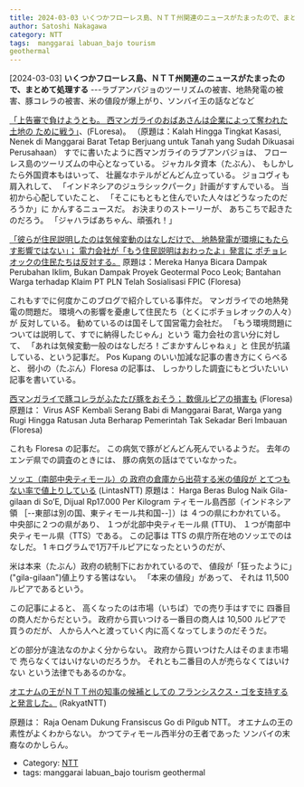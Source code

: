 ```yaml
---
title: 2024-03-03 いくつかフローレス島、ＮＴＴ州関連のニュースがたまったので、まとめて処理する ---ラブアンバジョのツーリズムの被害、地熱発電の被害、豚コレラの被害、米の値段が爆上がり、ソンバイ王の話などなど
author: Satoshi Nakagawa
category: NTT
tags:  manggarai labuan_bajo tourism
geothermal
---
```


[2024-03-03] **いくつかフローレス島、ＮＴＴ州関連のニュースがたまったので、まとめて処理する**  ---ラブアンバジョのツーリズムの被害、地熱発電の被害、豚コレラの被害、米の値段が爆上がり、ソンバイ王の話などなど

[「上告審で負けようとも。
西マンガライのおばあさんは企業によって奪われた土地の
ために戦う」](https://floresa.co/reportase/mendalam/61546/2024/02/29/kalah-hingga-tingkat-kasasi-nenek-di-manggarai-barat-tetap-berjuang-untuk-tanah-yang-sudah-dikuasai-perusahaan?utm_source=pocket_saves)、(FLoresa)。
（原題は：Kalah Hingga Tingkat Kasasi,
Nenek di Manggarai Barat Tetap Berjuang
untuk Tanah yang Sudah Dikuasai Perusahaan）
すでに書いたように西マンガライのラブアンバジョは、
フローレス島のツーリズムの中心となっている。
ジャカルタ資本（たぶん）、
もしかしたら外国資本もはいって、
壮麗なホテルがどんどん立っている。
ジョコヴィも肩入れして、
「インドネシアのジュラシックパーク」計画がすすんでいる。
当初から心配していたこと、
「そこにもともと住んでいた人々はどうなったのだろうか」に
かんするニュースだ。
お決まりのストーリーが、
あちこちで起きたのだろう。
「ジャハラばあちゃん、頑張れ！」

 [「彼らが住民説明したのは気候変動のはなしだけで、
地熱発電が環境にもたらす影響ではない」；
電力会社が「もう住民説明はおわったよ」発言に
ポチョレオックの住民たちは反対する。](https://floresa.co/reportase/mendalam/61562/2024/03/01/mereka-hanya-bicara-dampak-perubahan-iklim-bukan-dampak-proyek-geotermal-poco-leok-bantahan-warga-terhadap-klaim-pt-pln-telah-sosialisasi-fpic?utm_source=pocket_saves)
 原題は：Mereka Hanya Bicara Dampak Perubahan
Iklim, Bukan Dampak Proyek Geotermal
Poco Leok;
Bantahan Warga terhadap Klaim
PT PLN Telah Sosialisasi FPIC (Floresa)

これもすでに何度かこのブログで紹介している事件だ。
マンガライでの地熱発電の問題だ。
環境への影響を憂慮して住民たち（とくにポチョレオックの人々）が
反対している。
勧めているのは国そして国営電力会社だ。
「もう環境問題については説明して、すでに納得したじゃん」という
電力会社の言い分に対して、
「あれは気候変動一般のはなしだろ！ごまかすんじゃねぇ」と
住民が抗議している、という記事だ。
Pos Kupang のいい加減な記事の書き方にくらべると、
弱小の（たぶん）Floresa の記事は、
しっかりした調査にもとづいたいい記事を書いている。

[西マンガライで豚コレラがふたたび豚をおそう；
数億ルピアの損害も](https://floresa.co/reportase/mendalam/61584/2024/03/02/virus-asf-kembali-serang-babi-di-manggarai-barat-warga-yang-rugi-hingga-ratusan-juta-berharap-pemerintah-tak-sekadar-beri-imbauan?utm_source=pocket_saves) (Floresa)
原題は：
Virus ASF Kembali Serang Babi di Manggarai Barat,
Warga yang Rugi Hingga Ratusan Juta
Berharap Pemerintah Tak Sekadar Beri Imbauan
(Floresa)

 これも Floresa の記事だ。
この病気で豚がどんどん死んでいるようだ。
去年のエンデ県での調査のときには、
豚の病気の話はでていなかった。

 [ソッエ（南部中央ティモール）の
政府の倉庫から出荷する米の値段が
とてつもない率で値上りしている](https://www.lintasntt.com/harga-beras-bulog-naik-gila-gilaan-di-soe-dijual-rp17-000-per-kilogram/?utm_source=pocket_saves) (LintasNTT)
原題は：
Harga Beras Bulog Naik Gila-gilaan
di So’E,
Dijual Rp17.000 Per Kilogram
ティモール島西部（インドネシア領
［--東部は別の国、東ティモール共和国--］）は
４つの県にわかれている。
中央部に２つの県があり、
１つが北部中央ティモール県 (TTU)、
１つが南部中央ティモール県（TTS）である。
この記事は TTS の県庁所在地のソッエでのはなしだ。
1 キログラムで1万7千ルピアになったというのだが、

 米は本来（たぶん）政府の統制下におかれているので、
値段が「狂ったように」("gila-gilaan")値上りする筈はない。
「本来の値段」があって、
それは 11,500 ルピアであるという。

 この記事によると、
高くなったのは市場（いちば）での売り手はすでに
四番目の商人だからだという。
政府から買いつける一番目の商人は 10,500 ルピアで
買うのだが、
人から人へと渡っていく内に高くなってしまうのだそうだ。

 どの部分が違法なのかよく分からない。
政府から買いつけた人はそのまま市場で
売らなくてはいけないのだろうか。
それとも二番目の人が売らなくてはいけない
という法律でもあるのかな。

 [オエナムの王がＮＴＴ州の知事の候補としての
フランシスクス・ゴを支持すると発言した。](https://rakyatntt.com/raja-oenam-dukung-fransiscus-go-di-pilgub-ntt/?utm_source=pocket_saves) (RakyatNTT)

 原題は：
Raja Oenam Dukung Fransiscus Go di Pilgub NTT。
オエナムの王の素性がよくわからない。
かつてティモール西半分の王者であった
ソンバイの末裔なのかしらん。

- Category: [NTT](https://merapano.github.io/categories.html#NTT)
- tags:  manggarai labuan_bajo tourism
geothermal
